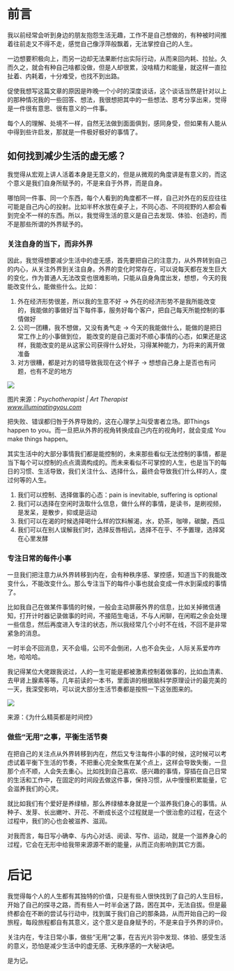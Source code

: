 # 前言

我以前经常会听到身边的朋友抱怨生活无趣，工作不是自己想做的，有种被时间推着往前走又不得不走，感觉自己像浮萍般飘着，无法掌控自己的人生。

一边想要积极向上，而另一边却无法果断付出实际行动，从而来回内耗、拉扯。久而久之，就会有种自己啥都没做，但是人却很累，没啥精力和能量，就这样一直拉扯着、内耗着，十分难受，也找不到出路。

促使我想写这篇文章的原因是昨晚一个小时的深度谈话，这个谈话当然是针对以上的那种情况我的一些回答、想法，我很想把其中的一些想法、思考分享出来，觉得是一件很有意思、很有意义的一件事。

每个人的理解、处境不一样，自然无法做到面面俱到，感同身受，但如果有人能从中得到些许启发，那就是一件极好极好的事情了。

## 如何找到减少生活的虚无感？

我觉得从宏观上讲人活着本身是无意义的，但是从微观的角度讲是有意义的，而这个意义是我们自身所赋予的，不是来自于外界，而是自身。

哪怕同一件事、同一个东西，每个人看到的角度都不一样，自己对外在的反应往往可能是自己内心的投射。比如半杯水放在桌子上，不同心态、不同视野的人都会看到完全不一样的东西。所以，我觉得生活的意义是自己去发现、体验、创造的，而不是那些所谓的外界赋予的。

### 关注自身的当下，而非外界

因此，我觉得想要减少生活中的虚无感，首先要把自己的注意力，从外界转到自己的内心，从关注外界到关注自身。外界的变化时常存在，可以说每天都在发生巨大的变化，作为普通人无法改变也很难影响，只能从自身角度出发，想想，今天的我能改变什么，能做些什么。比如：

1. 外在经济形势很差，所以我的生意不好 → 外在的经济形势不是我所能改变的，我能做的事做好当下每件事，服务好每个客户，把自己每天所能控制的事情做好
2. 公司一团糟，我不想做，又没有勇气走 → 今天的我能做什么，能做的是把日常工作上的小事做到位， 能改变的是自己面对不顺心事情的心态，如果还是这样，我能改变的是从这家公司获得什么好处，习得某种能力，为将来的离开做准备
3. 对方很糟，都是对方的错导致我现在这个样子 → 想想自己身上是否也有问题，也有不足的地方

![](https://rolen.wiki/wp-content/uploads/2024/09/image-29-1024x791.png)

图片来源：_Psychotherapist | Art Therapist_  
_www.illuminatingyou.com_

把失败、错误都归咎于外界导致的，这在心理学上叫受害者立场。即Things happen to you。而一旦把从外界的视角转换成自己内在的视角时，就会变成 You make things happen。

其实生活中的大部分事情我们都是能控制的，未来那些看似无法控制的事情，都是当下每个可以控制的点点滴滴构成的。而未来看似不可掌控的人生，也是当下的每日的习惯、生活导致，我们关注什么、选择什么，最终会导致我们什么样的人，度过何等的人生。

1. 我们可以控制、选择做事的心态：pain is inevitable, suffering is optional
2. 我们可以选择在空闲时汲取什么信息，做什么样的事情，是读书，是刷视频，是发呆，是散步，抑或是运动
3. 我们可以在渴的时候选择喝什么样的饮料解渴，水，奶茶，咖啡，碳酸，西瓜
4. 我们可以在别人误解我们时，选择反唇相讥，选择不在乎、不予置理，选择窝在心里发酵

### 专注日常的每件小事

一旦我们把注意力从外界转移到内在，会有种秩序感、掌控感，知道当下的我能改变什么，不能改变什么。那么专注当下的每件小事也就会变成一件水到渠成的事情了。

比如我自己在做某件事情的时候，一般会主动屏蔽外界的信息，比如关掉微信通知，打开计时器记录做事的时间，不接陌生电话，不与人闲聊，在闲暇之余会处理一些信息，然后再度进入专注的状态，所以我经常几个小时不在线，不回不是非常紧急的消息。

一时半会不回消息，天不会塌，公司不会倒闭，人也不会失业，人际关系爱咋咋地，哈哈哈。

我记得某位大佬跟我说过，人的一生可能是都被激素控制着做事的，比如血清素、去甲肾上腺素等等。几年前读的一本书，里面讲的根据脑科学原理设计的最完美的一天，我深受影响，可以说大部分生活节奏都是按照一下这张图来的。

![](https://rolen.wiki/wp-content/uploads/2024/09/image-30.png)

来源：《为什么精英都是时间控》  

### 做些“无用”之事，平衡生活节奏

在把自己的关注点从外界转移到内在，然后又专注每件小事的时候，这时候可以考虑试着平衡下生活的节奏，不把重心完全聚焦在某个点上，这样会导致失衡，一旦那个点不顺，人会失去重心。比如找到自己喜欢、感兴趣的事情，穿插在自己日常的生活和工作中，在固定的时间段去做这件事，保持习惯，从中慢慢积累能量，它会滋养我们的心灵。

就比如我们有个爱好是养绿植，那么养绿植本身就是一个滋养我们身心的事情。从种子、发芽、长出嫩叶、开花、不断成长这个过程就是一个很治愈的过程，在这个过程中，我们的心也会被滋养、滋润。

对我而言，每日写小确幸、与内心对话、阅读、写作、运动，就是一个滋养身心的过程，它会在无形中给我带来源源不断的能量，从而正向影响到其它方面。

# 后记

我觉得每个人的人生都有其独特的价值，只是有些人很快找到了自己的人生目标，开始了自己的探寻之路，而有些人一时半会迷了路，困在其中，无法自拔。但是最终都会在不断的尝试与行动中，找到属于我们自己的那条路，从而开始自己的一段旅程，每段旅程都自有其意义，这个意义是自身赋予的，不是来自于外界的评价。

关注内在，专注日常小事，做些“无用”之事，在吉光片羽中发现、体验、感受生活的意义，恐怕是减少生活中的虚无感、无秩序感的一大秘诀吧。

是为记。